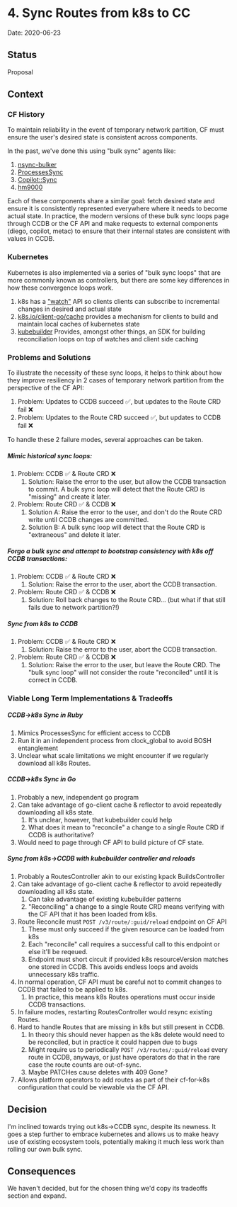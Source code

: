 # 4. Sync Routes from k8s to CC

Date: 2020-06-23

## Status

Proposal

## Context

### CF History

To maintain reliability in the event of temporary network partition, CF must ensure the user's desired state is consistent across components.

In the past, we've done this using "bulk sync" agents like: 
1. [nsync-bulker](https://github.com/cloudfoundry-attic/nsync/tree/master/cmd/nsync-bulker)
1. [ProcessesSync](https://github.com/cloudfoundry/cloud_controller_ng/blob/master/lib/cloud_controller/diego/processes_sync.rb)
1. [Copilot::Sync](https://github.com/cloudfoundry/cloud_controller_ng/blob/master/lib/cloud_controller/copilot/sync.rb)
1. [hm9000](https://github.com/cloudfoundry-attic/hm9000)

Each of these components share a similar goal: fetch desired state and ensure it is consistently represented everywhere where it needs to become actual state.
In practice, the modern versions of these bulk sync loops page through CCDB or the CF API and make requests to external components (diego, copilot, metac) to ensure that their internal states are consistent with values in CCDB.

### Kubernetes

Kubernetes is also implemented via a series of "bulk sync loops" that are more commonly known as controllers, but there are some key differences in how these convergence loops work.
1. k8s has a ["watch"](https://kubernetes.io/docs/reference/using-api/api-concepts/#efficient-detection-of-changes) API so clients clients can subscribe to incremental changes in desired and actual state
1. [k8s.io/client-go/cache](https://godoc.org/k8s.io/client-go/tools/cache) provides a mechanism for clients to build and maintain local caches of kubernetes state
1. [kubebuilder](https://book.kubebuilder.io/) Provides, amongst other things, an SDK for building reconciliation loops on top of watches and client side caching

### Problems and Solutions

To illustrate the necessity of these sync loops, it helps to think about how they improve resiliency in 2 cases of temporary network partition from the perspective of the CF API: 
1. Problem: Updates to CCDB succeed ✅, but updates to the Route CRD fail ❌
1. Problem: Updates to the Route CRD succeed ✅, but updates to CCDB fail ❌

To handle these 2 failure modes, several approaches can be taken. 

##### Mimic historical sync loops:
1. Problem: CCDB ✅ & Route CRD ❌
   1. Solution: Raise the error to the user, but allow the CCDB transaction to commit. A bulk sync loop will detect that the Route CRD is "missing" and create it later.
1. Problem: Route CRD ✅ & CCDB ❌
   1. Solution A: Raise the error to the user, and don't do the Route CRD write until CCDB changes are committed.
   1. Solution B: A bulk sync loop will detect that the Route CRD is "extraneous" and delete it later.

##### Forgo a bulk sync and attempt to bootstrap consistency with k8s off CCDB transactions:
1. Problem: CCDB ✅ & Route CRD ❌
   1. Solution: Raise the error to the user, abort the CCDB transaction.
1. Problem: Route CRD ✅ & CCDB ❌
   1. Solution: Roll back changes to the Route CRD... (but what if that still fails due to network partition?!)

##### Sync from k8s to CCDB
1. Problem: CCDB ✅ & Route CRD ❌
   1. Solution: Raise the error to the user, abort the CCDB transaction.
1. Problem: Route CRD ✅ & CCDB ❌
   1. Solution: Raise the error to the user, but leave the Route CRD. The "bulk sync loop" will not consider the route "reconciled" until it is correct in CCDB.

### Viable Long Term Implementations & Tradeoffs

##### CCDB->k8s Sync in Ruby
1. Mimics ProcessesSync for efficient access to CCDB
1. Run it in an independent process from clock_global to avoid BOSH entanglement
1. Unclear what scale limitations we might encounter if we regularly download
   all k8s Routes.

##### CCDB->k8s Sync in Go
1. Probably a new, independent go program
1. Can take advantage of go-client cache & reflector to avoid repeatedly
   downloading all k8s state.
   1. It's unclear, however, that kubebuilder could help
   1. What does it mean to "reconcile" a change to a single Route CRD if CCDB is authoritative?
1. Would need to page through CF API to build picture of CF state.

##### Sync from k8s->CCDB with kubebuilder controller and reloads
1. Probably a RoutesController akin to our existing kpack BuildsController
1. Can take advantage of go-client cache & reflector to avoid repeatedly
   downloading all k8s state.
   1. Can take advantage of existing kubebuilder patterns
   1. "Reconciling" a change to a single Route CRD means verifying with the CF
      API that it has been loaded from k8s.
1. Route Reconcile must `POST /v3/route/:guid/reload` endpoint on CF API
   1. These must only succeed if the given resource can be loaded from k8s
   1. Each "reconcile" call requires a successful call to this endpoint or else
      it'll be reqeued.
   1. Endpoint must short circuit if provided k8s resourceVersion matches one
      stored in CCDB. This avoids endless loops and avoids unnecessary k8s
      traffic.
1. In normal operation, CF API must be careful not to commit changes to CCDB
   that failed to be applied to k8s.
   1. In practice, this means k8s Routes operations must occur inside CCDB
      transactions.
1. In failure modes, restarting RoutesController would resync existing Routes.
1. Hard to handle Routes that are missing in k8s but still present in CCDB.
   1. In theory this should never happen as the k8s delete would need to be
      reconciled, but in practice it could happen due to bugs
   1. Might require us to periodically `POST /v3/routes/:guid/reload` every route
      in CCDB, anyways, or just have operators do that in the rare case the
      route counts are out-of-sync.
   1. Maybe PATCHes cause deletes with 409 Gone?
1. Allows platform operators to add routes as part of their cf-for-k8s
   configuration that could be viewable via the CF API.

## Decision

I'm inclined towards trying out k8s->CCDB sync, despite its newness. It goes a
step further to embrace kubernetes and allows us to make heavy use of existing
ecosystem tools, potentially making it much less work than rolling our own bulk
sync.

## Consequences

We haven't decided, but for the chosen thing we'd copy its tradeoffs section and
expand.
